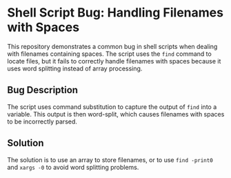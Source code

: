 # Shell Script Bug: Handling Filenames with Spaces

This repository demonstrates a common bug in shell scripts when dealing with filenames containing spaces.  The script uses the `find` command to locate files, but it fails to correctly handle filenames with spaces because it uses word splitting instead of array processing.

## Bug Description
The script uses command substitution to capture the output of `find` into a variable. This output is then word-split, which causes filenames with spaces to be incorrectly parsed. 

## Solution
The solution is to use an array to store filenames, or to use `find -print0` and `xargs -0` to avoid word splitting problems.